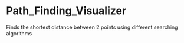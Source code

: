 # Path_Finding_Visualizer
Finds the shortest distance between 2 points using different searching algorithms
